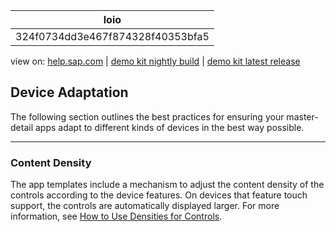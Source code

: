 | loio |
| -----|
| 324f0734dd3e467f874328f40353bfa5 |

<div id="loio">

view on: [help.sap.com](https://help.sap.com/viewer/DRAFT/3237636b137e43519a20ad5513c49ccb/latest/en-US/324f0734dd3e467f874328f40353bfa5.html) | [demo kit nightly build](https://openui5nightly.hana.ondemand.com/#/topic/324f0734dd3e467f874328f40353bfa5) | [demo kit latest release](https://openui5.hana.ondemand.com/#/topic/324f0734dd3e467f874328f40353bfa5)</div>
<!-- loio324f0734dd3e467f874328f40353bfa5 -->

## Device Adaptation

The following section outlines the best practices for ensuring your master-detail apps adapt to different kinds of devices in the best way possible.

***

### Content Density

The app templates include a mechanism to adjust the content density of the controls according to the device features. On devices that feature touch support, the controls are automatically displayed larger. For more information, see [How to Use Densities for Controls](How_to_Use_Densities_for_Controls_13e6f3b.md).

